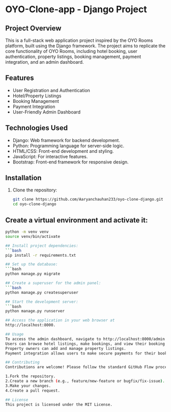 
# OYO-Clone-app - Django Project

## Project Overview

This is a full-stack web application project inspired by the OYO Rooms platform, built using the Django framework. The project aims to replicate the core functionality of OYO Rooms, including hotel booking, user authentication, property listings, booking management, payment integration, and an admin dashboard.

## Features

- User Registration and Authentication
- Hotel/Property Listings
- Booking Management
- Payment Integration
- User-Friendly Admin Dashboard

## Technologies Used

- Django: Web framework for backend development.
- Python: Programming language for server-side logic.
- HTML/CSS: Front-end development and styling.
- JavaScript: For interactive features.
- Bootstrap: Front-end framework for responsive design.

## Installation

1. Clone the repository:

   ```bash
   git clone https://github.com/Aaryanchauhan233/oyo-clone-django.git
   cd oyo-clone-django

## Create a virtual environment and activate it:
```bash
python -m venv venv
source venv/bin/activate

## Install project dependencies:
```bash
pip install -r requirements.txt

## Set up the database:
```bash
python manage.py migrate

## Create a superuser for the admin panel:
```bash
python manage.py createsuperuser

## Start the development server:
```bash
python manage.py runserver

## Access the application in your web browser at
http://localhost:8000.

## Usage
To access the admin dashboard, navigate to http://localhost:8000/admin and log in using your superuser credentials.
Users can browse hotel listings, make bookings, and view their booking history.
Property owners can add and manage property listings.
Payment integration allows users to make secure payments for their bookings.

## Contributing
Contributions are welcome! Please follow the standard GitHub Flow process.

1.Fork the repository.
2.Create a new branch (e.g., feature/new-feature or bugfix/fix-issue).
3.Make your changes.
4.Create a pull request.

## License
This project is licensed under the MIT License.







